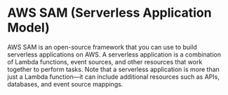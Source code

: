 # AWS SAM (Serverless Application Model)

 AWS SAM is an open-source framework that you can use to build serverless applications on AWS. A serverless application is a combination of Lambda functions, event sources, and other resources that work together to perform tasks. Note that a serverless application is more than just a Lambda function—it can include additional resources such as APIs, databases, and event source mappings.